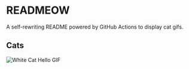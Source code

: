 # READMEOW

A self-rewriting README powered by GitHub Actions to display cat gifs.

## Cats

![White Cat Hello GIF](https://media1.giphy.com/media/v1.Y2lkPTlhY2QwMmRhOTlyam5lbndwc212b3Q3NWlydmE4dTJpd21yOWlzN2EzczZwNnMzYSZlcD12MV9naWZzX3NlYXJjaCZjdD1n/vFKqnCdLPNOKc/200.gif)
